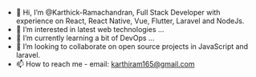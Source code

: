 - 👋 Hi, I’m @Karthick-Ramachandran, Full Stack Developer with experience on React, React Native, Vue, Flutter, Laravel and NodeJs.
- 👀 I’m interested in latest web technologies ...
- 🌱 I’m currently learning a bit of DevOps ...
- 💞️ I’m looking to collaborate on open source projects in JavaScript and laravel.
- 📫 How to reach me - email: karthiram165@gmail.com

<!---
Karthick-Ramachandran/Karthick-Ramachandran is a ✨ special ✨ repository because its `README.md` (this file) appears on your GitHub profile.
You can click the Preview link to take a look at your changes.
--->
